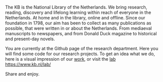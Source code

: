 The KB is the National Library of the Netherlands. We bring research, reading, discovery and lifelong learning within reach of everyone in the Netherlands. At home and in the library, online and offline. Since our foundation in 1798, our aim has been to collect as many publications as possible, that were written in or about the Netherlands. From mediaeval manuscripts to newspapers, and from Donald Duck magazine to historical and present-day novels.

You are currently at the Github page of the research department. Here you will find some code for our research projects.
To get an idea what we do, here is a visual impression of our [work](https://kbnlresearch.github.io/),
or visit the [lab](https://www.kb.nl/lab/) https://www.kb.nl/lab/

Share and enjoy.
<!--
## Hi there 👋
**Here are some ideas to get you started:**

🙋‍♀️ A short introduction - what is your organization all about?
🌈 Contribution guidelines - how can the community get involved?
👩‍💻 Useful resources - where can the community find your docs? Is there anything else the community should know?
🍿 Fun facts - what does your team eat for breakfast?
🧙 Remember, you can do mighty things with the power of [Markdown](https://docs.github.com/github/writing-on-github/getting-started-with-writing-and-formatting-on-github/basic-writing-and-formatting-syntax)
-->
